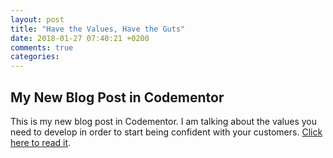 ```yaml
---
layout: post
title: "Have the Values, Have the Guts"
date: 2018-01-27 07:40:21 +0200
comments: true
categories: 
---
```


## My New Blog Post in Codementor

This is my new blog post in Codementor. I am talking about the values you need to develop in order to start being
confident with your customers. [Click here to read it](https://www.codementor.io/panosmatsinopoulos/have-the-values-have-the-guts-fwixxfk02).
